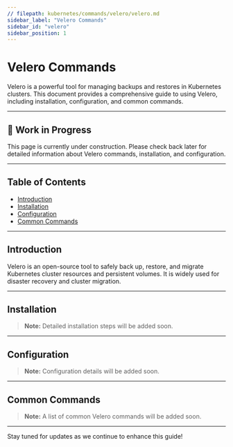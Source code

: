 ```yaml
---
// filepath: kubernetes/commands/velero/velero.md
sidebar_label: "Velero Commands"
sidebar_id: "velero"
sidebar_position: 1
---
```


# Velero Commands

Velero is a powerful tool for managing backups and restores in Kubernetes clusters. This document provides a comprehensive guide to using Velero, including installation, configuration, and common commands.

---

<div style={{ backgroundColor: '#f9f9f9', borderLeft: '4px solid #0078d4', padding: '1rem', margin: '1rem 0', borderRadius: '5px' }}>
    <h2 style={{ marginTop: 0 }}>🚧 Work in Progress</h2>
    <p>This page is currently under construction. Please check back later for detailed information about Velero commands, installation, and configuration.</p>
</div>

---

## Table of Contents
- [Introduction](#introduction)
- [Installation](#installation)
- [Configuration](#configuration)
- [Common Commands](#common-commands)

---

## Introduction
Velero is an open-source tool to safely back up, restore, and migrate Kubernetes cluster resources and persistent volumes. It is widely used for disaster recovery and cluster migration.

---

## Installation
> **Note:** Detailed installation steps will be added soon.

---

## Configuration
> **Note:** Configuration details will be added soon.

---

## Common Commands
> **Note:** A list of common Velero commands will be added soon.

---

Stay tuned for updates as we continue to enhance this guide!
